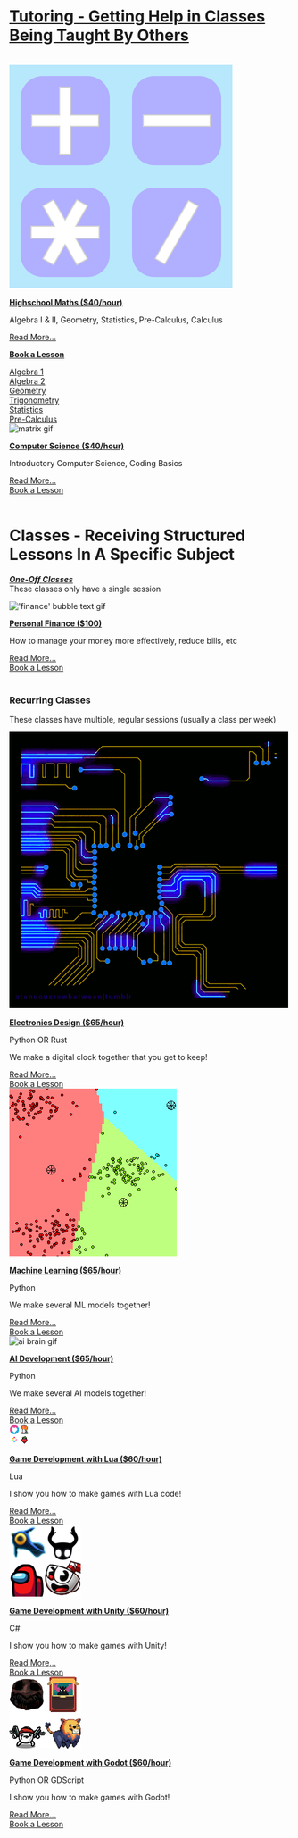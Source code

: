 
# <u>Tutoring - Getting Help in Classes Being Taught By Others</u>
<br />
<div class="row row-cols-2 row-cols-lg-3 row-cols-xxl-4 g-4">
    <div class="col">
        <div class="card h-100">
            <img class="card-img-top" alt="math icons" src="/static/img/math-icons.svg" />
            <div class="card-body">
                <p class="card-title"><strong><u>Highschool Maths ($40/hour)</u></strong></p>
                <p class="card-text">Algebra I & II, Geometry, Statistics, Pre-Calculus, Calculus</p>
            </div>
            <div class="card-footer p-3 pt-0">
                <div class="container p-0">
                    <div class="row row-cols-2 g-1">
                        <div class="col"><a href="#" class="btn btn-primary btn-sm w-100">Read More...</a></div>
                    </div>
                </div>
            </div>
            <div class="card-footer p-3">
                <p class="card-title"><strong><u>Book a Lesson</u></strong></p>
                <div class="container p-0">
                    <div class="row row-cols-2 g-1">
                        <div class="col"><a href="/schedule?type=tutoring&subject=Highschool%20Maths%3A%20Algebra%201" class="btn btn-primary btn-sm w-100">Algebra 1</a></div>
                        <div class="col"><a href="/schedule?type=tutoring&subject=Highschool%20Maths%3A%20Algebra%202" class="btn btn-primary btn-sm w-100">Algebra 2</a></div>
                        <div class="col"><a href="/schedule?type=tutoring&subject=Highschool%20Maths%3A%20Geometry" class="btn btn-primary btn-sm w-100">Geometry</a></div>
                        <div class="col"><a href="/schedule?type=tutoring&subject=Highschool%20Maths%3A%20Trigonometry" class="btn btn-primary btn-sm w-100">Trigonometry</a></div>
                        <div class="col"><a href="/schedule?type=tutoring&subject=Highschool%20Maths%3A%20Statistics" class="btn btn-primary btn-sm w-100">Statistics</a></div>
                        <div class="col"><a href="/schedule?type=tutoring&subject=Highschool%20Maths%3A%20Pre-Calculus" class="btn btn-primary btn-sm w-100">Pre-Calculus</a></div>
                    </div>
                </div>
            </div>
        </div>
    </div>
    <div class="col">
        <div class="card h-100">
            <img class="card-img-top" alt="matrix gif" src="https://media1.giphy.com/media/v1.Y2lkPTc5MGI3NjExMHNmend3Z2FxNXoyZ2RhcGc2cXdpeHp1YmtoOWZ0MWh5MGQ1bmZ5OSZlcD12MV9pbnRlcm5hbF9naWZfYnlfaWQmY3Q9Zw/kg4gaF4zJr57JfjgkO/giphy.gif" />
            <div class="card-body">
                <p class="card-title"><strong><u>Computer Science ($40/hour)</u></strong></p>
                <p class="card-text">Introductory Computer Science, Coding Basics</p>
            </div>
            <div class="card-footer p-3 pt-0">
                <div class="container p-0">
                    <div class="row row-cols-2 g-1">
                        <div class="col"><a href="#" class="btn btn-primary btn-sm w-100">Read More...</a></div>
                        <div class="col"><a href="/schedule?type=tutoring&subject=Computer%20Science" class="btn btn-primary btn-sm w-100">Book a Lesson</a></div>
                    </div>
                </div>
            </div>
        </div>
    </div>
</div>
<br />

# Classes - Receiving Structured Lessons In A Specific Subject

***<u>One-Off Classes</u>***<br />
These classes only have a single session

<div class="row row-cols-2 row-cols-lg-3 row-cols-xxl-4 g-4">
    <div class="col">
        <div class="card h-100">
            <img class="card-img-top" alt="'finance' bubble text gif" src="https://data.textstudio.com/output/sample/animated/3/7/2/5/finance-3-15273.gif" />
            <div class="card-body">
                <p class="card-title"><strong><u>Personal Finance ($100)</u></strong></p>
                <p class="card-text">How to manage your money more effectively, reduce bills, etc</p>
            </div>
            <div class="card-footer p-3 pt-0">
                <div class="container p-0">
                    <div class="row row-cols-2 g-1">
                        <div class="col"><a href="#" class="btn btn-primary btn-sm w-100">Read More...</a></div>
                        <div class="col"><a href="/schedule?type=class&subject=Personal%20Finance" class="btn btn-primary btn-sm w-100">Book a Lesson</a></div>
                    </div>
                </div>
            </div>
        </div>
    </div>
</div>
<br />

### Recurring Classes

These classes have multiple, regular sessions (usually a class per week)

<div class="row row-cols-2 row-cols-lg-3 row-cols-xxl-4 g-4">
    <div class="col">
        <div class="card h-100">
            <img class="card-img-top" alt="animated circuit gif" src="/static/img/circuitslave.gif" />
            <div class="card-body">
                <p class="card-title"><strong><u>Electronics Design ($65/hour)</u></strong></p>
                <p class="card-text">Python OR Rust</p>
                <p class="card-text">We make a digital clock together that you get to keep!</p>
            </div>
            <div class="card-footer p-3 pt-0">
                <div class="container p-0">
                    <div class="row row-cols-2 g-1">
                        <div class="col"><a href="#" class="btn btn-primary btn-sm w-100">Read More...</a></div>
                        <div class="col"><a href="#" class="btn btn-primary btn-sm w-100">Book a Lesson</a></div>
                    </div>
                </div>
            </div>
        </div>
    </div>
    <div class="col">
        <div class="card h-100">
            <img class="card-img-top" alt="k-means clustering gif" src="/static/img/kmeans-clustering.gif" />
            <div class="card-body">
                <p class="card-title"><strong><u>Machine Learning ($65/hour)</u></strong></p>
                <p class="card-text">Python</p>
                <p class="card-text">We make several ML models together!</p>
            </div>
            <div class="card-footer p-3 pt-0">
                <div class="container p-0">
                    <div class="row row-cols-2 g-1">
                        <div class="col"><a href="#" class="btn btn-primary btn-sm w-100">Read More...</a></div>
                        <div class="col"><a href="/schedule?type=class&subject=Machine%20Learning" class="btn btn-primary btn-sm w-100">Book a Lesson</a></div>
                    </div>
                </div>
            </div>
        </div>
    </div>
    <div class="col">
        <div class="card h-100">
            <img class="card-img-top" alt="ai brain gif" src="https://media3.giphy.com/media/v1.Y2lkPTc5MGI3NjExdnRjaTM0dDJtZDV0N2U3NDZvMWVvOTZwNzkzd24xcjJhNndsc2MyOCZlcD12MV9pbnRlcm5hbF9naWZfYnlfaWQmY3Q9Zw/PjJ1cLHqLEveXysGDB/giphy.gif" />
            <div class="card-body">
                <p class="card-title"><strong><u>AI Development ($65/hour)</u></strong></p>
                <p class="card-text">Python</p>
                <p class="card-text">We make several AI models together!</p>
            </div>
            <div class="card-footer p-3 pt-0">
                <div class="container p-0">
                    <div class="row row-cols-2 g-1">
                        <div class="col"><a href="#" class="btn btn-primary btn-sm w-100">Read More...</a></div>
                        <div class="col"><a href="/schedule?type=class&subject=AI%20Development" class="btn btn-primary btn-sm w-100">Book a Lesson</a></div>
                    </div>
                </div>
            </div>
        </div>
    </div>
    <div class="col">
        <div class="card h-100">
            <img class="card-img-top" alt="lua game icons" src="/static/img/lua-games.png" style="image-rendering:crisp-edges;" />
            <div class="card-body">
                <p class="card-title"><strong><u>Game Development with Lua ($60/hour)</u></strong></p>
                <p class="card-text">Lua</p>
                <p class="card-text">I show you how to make games with Lua code!</p>
            </div>
            <div class="card-footer p-3 pt-0">
                <div class="container p-0">
                    <div class="row row-cols-2 g-1">
                        <div class="col"><a href="#" class="btn btn-primary btn-sm w-100">Read More...</a></div>
                        <div class="col"><a href="/schedule?type=class&subject=Game%20Development%20with%20Lua" class="btn btn-primary btn-sm w-100">Book a Lesson</a></div>
                    </div>
                </div>
            </div>
        </div>
    </div>
    <div class="col">
        <div class="card h-100">
            <img class="card-img-top" alt="unity game icons" src="/static/img/unity-games.png" style="image-rendering:crisp-edges;" />
            <div class="card-body">
                <p class="card-title"><strong><u>Game Development with Unity ($60/hour)</u></strong></p>
                <p class="card-text">C#</p>
                <p class="card-text">I show you how to make games with Unity!</p>
            </div>
            <div class="card-footer p-3 pt-0">
                <div class="container p-0">
                    <div class="row row-cols-2 g-1">
                        <div class="col"><a href="#" class="btn btn-primary btn-sm w-100">Read More...</a></div>
                        <div class="col"><a href="/schedule?type=class&subject=Game%20Development%20with%20Unity" class="btn btn-primary btn-sm w-100">Book a Lesson</a></div>
                    </div>
                </div>
            </div>
        </div>
    </div>
    <div class="col">
        <div class="card h-100">
            <img class="card-img-top" alt="godot game icons" src="/static/img/godot-games.png" style="image-rendering:crisp-edges;" />
            <div class="card-body">
                <p class="card-title"><strong><u>Game Development with Godot ($60/hour)</u></strong></p>
                <p class="card-text">Python OR GDScript</p>
                <p class="card-text">I show you how to make games with Godot!</p>
            </div>
            <div class="card-footer p-3 pt-0">
                <div class="container p-0">
                    <div class="row row-cols-2 g-1">
                        <div class="col"><a href="#" class="btn btn-primary btn-sm w-100">Read More...</a></div>
                        <div class="col"><a href="/schedule?type=class&subject=Game%20Development%20with%20Godot" class="btn btn-primary btn-sm w-100">Book a Lesson</a></div>
                    </div>
                </div>
            </div>
        </div>
    </div>
</div>
<br />

<!-- - Electronics Design ($65/hour)
    - Python OR Rust
    - We make a digital clock together that you get to keep! -->
<!-- - Machine Learning ($65/hour) -->
<!-- - AI Development ($65/hour) -->
<!-- - Game Development with Unity (Code Focus) ($60/hour)
    - C# Language
    - We make several small games together!
- Game Development with Godot (Code Focus) ($60/hour)
    - GDScript
    - Python
    - We make several small games together!
- Game Development with Lua (Code Focus) ($60/hour)
    - Lua
    - We make a game with <a href="https://www.lexaloffle.com/pico-8.php" target="_blank">Pico-8</a><sup><a href="javascript:void(0);" onclick="flash('celeste')">[1]</a></sup>!
    - We make a game with <a href="https://love2d.org/" target="_blank">Love2D</a><sup><a href="javascript:void(0);" onclick="flash('balatro')">[2]</a></sup>! -->

<!-- <hr /> -->

<!-- <div id="celeste">1 - <a href="https://www.lexaloffle.com/bbs/?tid=2145" target="_blank">Celeste</a> was originally made as a demo in Pico 8!</div>
<div id="balatro">2 - <a href="https://store.steampowered.com/app/2379780/Balatro/" target="_blank">Balatro</a> is made entirely with Love2D!</div> -->
<!-- - Subjects:
    - Math
        - Algebra (standard)
        - Linear Algebra
    - Technology
        - Hardware Design
            - Computer Processors
            - Circuit Board Design
        - Software Design
            - Game Development
                - relevant math
                - Unity
                - Godot
                - etc
            - Languages
                - GDScript (Godot Script)
                - Python
                - Lua
                - C#
                - C/C++
                - Rust
            - Computer Science
                - Data Structures and Algorithms
                - Design Methodologies
                    - Object Oriented Programming
                    - Procedural Programming -->
